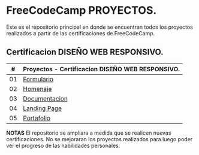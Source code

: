 # FreeCodeCamp PROYECTOS.

Este es el repositorio principal en donde se encuentran todos los proyectos realizados a partir de las certificaciones de FreeCodeCamp.

## Certificacion DISEÑO WEB RESPONSIVO.

|  #  | Proyectos - Certificacion DISEÑO WEB RESPONSIVO.                                                 |
| :-: | ------------------------------------------------------------------------------------------------ |
| 01  | [Formulario](https://github.com/YasserMercado/FreeCodeCamp/tree/main/Formulario)                 |
| 02  | [Homenaje](https://github.com/YasserMercado/FreeCodeCamp/tree/main/Homenaje)                     |
| 03  | [Documentacion](https://github.com/YasserMercado/FreeCodeCamp/tree/master/Documentacion)         |
| 04  | [Landing Page](https://github.com/YasserMercado/FreeCodeCamp/tree/main/LandingPage)              |
| 05  | [Portafolio](https://github.com/YasserMercado/FreeCodeCamp/tree/main/Portafolio)                 |

**NOTAS** 
El repositorio se ampliara a medida que se realicen nuevas certificaciones.
No se mejoraran los proyectos realizados para luego poder ver el progreso de las habilidades personales.